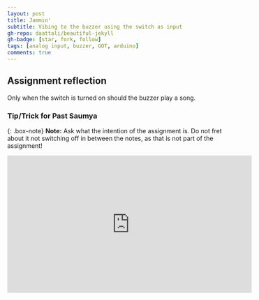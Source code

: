 ```yaml
---
layout: post
title: Jammin'
subtitle: Vibing to the buzzer using the switch as input
gh-repo: daattali/beautiful-jekyll
gh-badge: [star, fork, follow]
tags: [analog input, buzzer, GOT, arduino]
comments: true
---
```


## **Assignment reflection**
Only when the switch is turned on should the buzzer play a song. 

### Tip/Trick for Past Saumya

{: .box-note}
**Note:** Ask what the intention of the assignment is. Do not fret about it not switching off in between the notes, as that is not part of the assignment!


<!-- blank line -->
<iframe width="560" height="315" src="https://www.youtube.com/embed/6wMsD1h5TMY" title="YouTube video player" frameborder="0" allow="accelerometer; autoplay; clipboard-write; encrypted-media; gyroscope; picture-in-picture; web-share" allowfullscreen></iframe>
<!-- blank line -->
